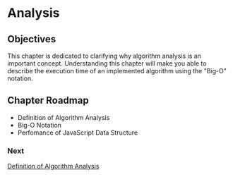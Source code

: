# Analysis

## Objectives

This chapter is dedicated to clarifying why algorithm analysis is an important concept. Understanding this chapter will make you able to describe the execution time of an implemented algorithm using the "Big-O" notation.

## Chapter Roadmap

- Definition of Algorithm Analysis
- Big-O Notation
- Perfomance of JavaScript Data Structure

### Next

[Definition of Algorithm Analysis](analysis-subs/definition-algorithm-analysis.md)

